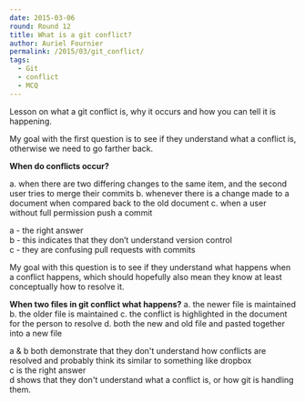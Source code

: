 ```yaml
---
date: 2015-03-06
round: Round 12
title: What is a git conflict?
author: Auriel Fournier
permalink: /2015/03/git_conflict/
tags:
  - Git
  - conflict
  - MCQ
---
```

Lesson on what a git conflict is, why it occurs and how you can tell it is happening. 

My goal with the first question is to see if they understand what a conflict is, otherwise we need to go farther back. 

**When do conflicts occur?**

a.  when there are two differing changes to the same item, and the second user tries to merge their commits
b.  whenever there is a change made to a document when compared back to the old document
c.  when a user without full permission push a commit

a - the right answer  
b - this indicates that they don’t understand version control  
c - they are confusing pull requests with commits

My goal with this question is to see if they understand what happens when a conflict happens, which should hopefully also mean they know at least conceptually how to resolve it. 

**When two files in git conflict what happens?**
a.  the newer file is maintained
b.  the older file is maintained
c.  the conflict is highlighted in the document for the person to resolve
d.  both the new and old file and pasted together into a new file

a & b both demonstrate that they don't understand how conflicts are resolved and probably think its similar to something like dropbox  
c is the right answer  
d shows that they don't understand what a conflict is, or how git is handling them. 
